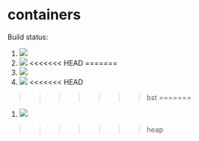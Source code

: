 # containers

Build status:

1. [![](https://github.com/norawillett/containers/workflows/tests-fibonacci/badge.svg)](https://github.com/norawillett/containers/actions?query=workflow%3Atests-fibonacci)
1. [![](https://github.com/norawillett/containers/workflows/tests-range/badge.svg)](https://github.com/norawillett/containers/actions?query=workflow%3Atests-range)
<<<<<<< HEAD
=======
1. [![](https://github.com/norawillett/containers/workflows/tests-BST/badge.svg)](https://github.com/norawillett/containers/actions?query=workflow%3Atests-BST)
1. [![](https://github.com/norawillett/containers/workflows/tests-BinaryTree/badge.svg)](https://github.com/norawillett/containers/actions?query=workflow%3Atests-BinaryTree)
<<<<<<< HEAD
>>>>>>> bst
=======
1. [![](https://github.com/norawillett/containers/workflows/tests-heap/badge.svg)](https://github.com/norawillett/containers/actions?query=workflow%3Atests-heap)
>>>>>>> heap
